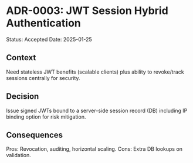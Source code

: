 # ADR-0003: JWT Session Hybrid Authentication

Status: Accepted
Date: 2025-01-25

## Context
Need stateless JWT benefits (scalable clients) plus ability to revoke/track sessions centrally for security.

## Decision
Issue signed JWTs bound to a server-side session record (DB) including IP binding option for risk mitigation.

## Consequences
Pros: Revocation, auditing, horizontal scaling. Cons: Extra DB lookups on validation.
